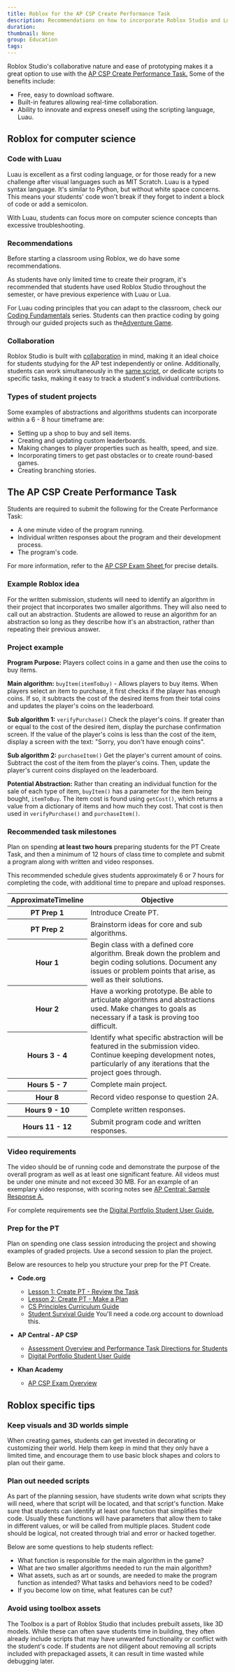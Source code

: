 ```yaml
---
title: Roblox for the AP CSP Create Performance Task
description: Recommendations on how to incorporate Roblox Studio and Luau into a classroom for use in the AP CSP Create Performance Task
duration:
thumbnail: None
group: Education
tags:
---
```


Roblox Studio's collaborative nature and ease of prototyping makes it a great option to use with the <a href="https://apcentral.collegeboard.org/courses/ap-computer-science-principles/exam?course=ap-computer-science-principles" target = "_blank">AP CSP Create Performance Task.</a> Some of the benefits include:

- Free, easy to download software.
- Built-in features allowing real-time collaboration.
- Ability to innovate and express oneself using the scripting language, Luau.

## Roblox for computer science

### Code with Luau

Luau is excellent as a first coding language, or for those ready for a new challenge after visual languages such as MIT Scratch. Luau is a typed syntax language. It's similar to Python, but without white space concerns. This means your students' code won't break if they forget to indent a block of code or add a semicolon.

With Luau, students can focus more on computer science concepts than excessive troubleshooting.

### Recommendations

Before starting a classroom using Roblox, we do have some recommendations.

As students have only limited time to create their program, it's recommended that students have used Roblox Studio throughout the semester, or have previous experience with Luau or Lua.

For Luau coding principles that you can adapt to the classroom, check our <a href="../../tutorials/fundamentals/coding-1/landing.md">Coding Fundamentals</a> series. Students can then practice coding by going through our guided projects such as the<a href="../adventure-game-series/landing.md">Adventure Game</a>.

### Collaboration

Roblox Studio is built with [collaboration](../../projects/collaboration.md) in mind, making it an ideal choice for students studying for the AP test independently or online. Additionally, students can work simultaneously in the <a href="https://www.youtube.com/watch?v=6wuZJTiwCtM&feature=emb_logo" target="_blank" rel="noopener">same script</a>, or dedicate scripts to specific tasks, making it easy to track a student's individual contributions.

### Types of student projects

Some examples of abstractions and algorithms students can incorporate within a 6 - 8 hour timeframe are:

- Setting up a shop to buy and sell items.
- Creating and updating custom leaderboards.
- Making changes to player properties such as health, speed, and size.
- Incorporating timers to get past obstacles or to create round-based games.
- Creating branching stories.

## The AP CSP Create Performance Task

Students are required to submit the following for the Create Performance Task:

- A one minute video of the program running.
- Individual written responses about the program and their development process.
- The program's code.

For more information, refer to the <a href = "https://apcentral.collegeboard.org/pdf/ap-csp-student-task-directions.pdf?course=ap-computer-science-principles" target = "_blank">AP CSP Exam Sheet </a> for precise details.

### Example Roblox idea

For the written submission, students will need to identify an algorithm in their project that incorporates two smaller algorithms. They will also need to call out an abstraction. Students are allowed to reuse an algorithm for an abstraction so long as they describe how it's an abstraction, rather than repeating their previous answer.

### Project example

**Program Purpose:** Players collect coins in a game and then use the coins to buy items.

**Main algorithm:** `buyItem(itemToBuy)` - Allows players to buy items. When players select an item to purchase, it first checks if the player has enough coins. If so, it subtracts the cost of the desired items from their total coins and updates the player's coins on the leaderboard.

**Sub algorithm 1:** `verifyPurchase()` Check the player's coins. If greater than or equal to the cost of the desired item, display the purchase confirmation screen. If the value of the player's coins is less than the cost of the item, display a screen with the text: "Sorry, you don't have enough coins".

**Sub algorithm 2:** `purchaseItem()` Get the player's current amount of coins. Subtract the cost of the item from the player's coins. Then, update the player's current coins displayed on the leaderboard.

**Potential Abstraction:** Rather than creating an individual function for the sale of each type of item, `buyItem()` has a parameter for the item being bought, `itemToBuy`. The item cost is found using `getCost()`, which returns a value from a dictionary of items and how much they cost. That cost is then used in `verifyPurchase()` and `purchaseItem()`.

### Recommended task milestones

Plan on spending **at least two hours** preparing students for the PT Create Task, and then a minimum of 12 hours of class time to complete and submit a program along with written and video responses.

This recommended schedule gives students approximately 6 or 7 hours for completing the code, with additional time to prepare and upload responses.

<table width="75%" cellpadding="18">
  <thead>
    <tr>
      <th scope="col">ApproximateTimeline     </th>
      <th scope="col">Objective</th>
    </tr>
 </thead>

 <tbody>
  <tr>
    <th scope="row">PT Prep 1 </th>
    <td> Introduce Create PT. </td>
  </tr>

  <tr>
      <th scope="row">PT Prep 2 </th>
      <td>Brainstorm ideas for core and sub algorithms.</td>
  </tr>

   <tr>
      <th scope="row">Hour 1 </th>
      <td>Begin class with a defined core algorithm. Break down the problem and begin coding solutions. Document any issues or problem points that arise, as well as their solutions.</td>
  </tr>

<tr>
      <th scope="row">Hour 2 </th>
      <td>Have a working prototype. Be able to articulate algorithms and abstractions used. Make changes to goals as necessary if a task is proving too difficult.</td>
    </tr>

<tr>
      <th scope="row">Hours 3 - 4 </th>
      <td>Identify what specific abstraction will be featured in the submission video. Continue keeping development notes, particularly of any iterations that the project goes through. </td>
    </tr>

<tr>
      <th scope="row">Hours 5 - 7</th>
      <td>Complete main project. </td>
    </tr>

<tr>
      <th scope="row">Hour 8</th>
      <td>Record video response to question 2A. </td>
    </tr>
<tr>
      <th scope="row">Hours 9 - 10</th>
      <td>Complete written responses. </td>
</tr>
<tr>
      <th scope="row">Hours 11 - 12</th>
      <td>Submit program code and written responses. </td>
    </tr>

  </tbody>
</table>

### Video requirements

The video should be of running code and demonstrate the purpose of the overall program as well as at least one significant feature. All videos must be under one minute and not exceed 30 MB.
For an example of an exemplary video response, with scoring notes see <a href="https://apcentral.collegeboard.org/courses/ap-computer-science-principles/classroom-resources/create-applications-ideas-sample-response-a" target= "_blank"> AP Central: Sample Response A. </a>

For complete requirements see the <a href ="https://apstudents.collegeboard.org/ap/2019-07/digital-portfolio-student-user-guide-apcsp.pdf" target = "_blank">Digital Portfolio Student User Guide.</a>

### Prep for the PT

Plan on spending one class session introducing the project and showing examples of graded projects. Use a second session to plan the project.

Below are resources to help you structure your prep for the PT Create.

<ul>
<li><b>Code.org</b></li>
<ul>
<li><a href="https://curriculum.code.org/csp-19/csp-create/1/" target="_blank" rel="noopener">Lesson 1: Create PT - Review the Task</a> </li>
<li><a href="https://curriculum.code.org/csp-19/csp-create/2/" target="_blank" rel="noopener">Lesson 2:  Create PT - Make a Plan</a></li>
<li><a href="https://docs.google.com/document/d/1ZVzF_-cON8pjDVUOZjVk32y4flCMXugcrA6gFeWDHzE/preview#heading=h.rgibzjtvyu24" target="_blank" rel="noopener">CS Principles Curriculum Guide</a></li>
<li><a href="https://studio.code.org/s/csp-create-2018/stage/2/puzzle/1?viewAs=Teacher" target="_blank" rel="noopener">Student Survival Guide</a> You'll need a code.org account to download this.</li>
</ul>
</ul>

<ul>
<li><b>AP Central - AP CSP</b></li>
<ul>
<li> <a href="https://apcentral.collegeboard.org/pdf/ap-csp-student-task-directions.pdf?course=ap-computer-science-principles" target="_blank" rel="noopener">Assessment Overview and Performance Task Directions for Students</a></li>
<li><a href="https://apstudents.collegeboard.org/ap/2019-07/digital-portfolio-student-user-guide-apcsp.pdf" target="_blank" rel="noopener">Digital Portfolio Student User Guide </a></li>
</ul>
</ul>

<ul>
<li><b>Khan Academy</b></li>
<ul>
<li><a href="https://www.khanacademy.org/computing/ap-computer-science-principles/ap-csp-exam-preparation/prepare-for-the-2019-ap-cs-p-exam/a/ap-cs-p-exam-format" target="blank"> AP CSP Exam Overview </a></li>
</ul>
</ul>

## Roblox specific tips

### Keep visuals and 3D worlds simple

When creating games, students can get invested in decorating or customizing their world. Help them keep in mind that they only have a limited time, and encourage them to use basic block shapes and colors to plan out their game.

### Plan out needed scripts

As part of the planning session, have students write down what scripts they will need, where that script will be located, and that script's function. Make sure that students can identify at least one function that simplifies their code. Usually these functions will have parameters that allow them to take in different values, or will be called from multiple places. Student code should be logical, not created through trial and error or hacked together.

Below are some questions to help students reflect:

- What function is responsible for the main algorithm in the game?
- What are two smaller algorithms needed to run the main algorithm?
- What assets, such as art or sounds, are needed to make the program function as intended? What tasks and behaviors need to be coded?
- If you become low on time, what features can be cut?

### Avoid using toolbox assets

The Toolbox is a part of Roblox Studio that includes prebuilt assets, like 3D models. While these can often save students time in building, they often already include scripts that may have unwanted functionality or conflict with the student's code. If students are not diligent about removing all scripts included with prepackaged assets, it can result in time wasted while debugging later.
